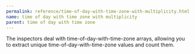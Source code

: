 ```yaml
---
permalink: reference/time-of-day-with-time-zone-with-multiplicity.html
name: time of day with time zone with multiplicity
parent: time of day with time zone
---
```


The <time of day with time zone with multiplicity> inspectors deal with time-of-day-with-time-zone arrays, allowing you to extract unique time-of-day-with-time-zone values and count them. 